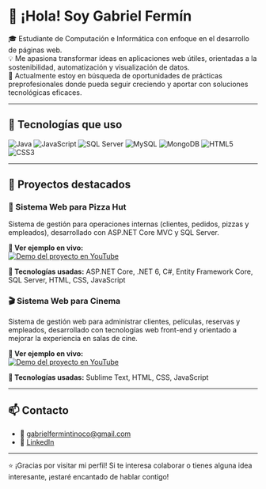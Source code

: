 # 👋 ¡Hola! Soy Gabriel Fermín

🎓 Estudiante de Computación e Informática con enfoque en el desarrollo de páginas web.  
💡 Me apasiona transformar ideas en aplicaciones web útiles, orientadas a la sostenibilidad, automatización y visualización de datos.  
🚀 Actualmente estoy en búsqueda de oportunidades de prácticas preprofesionales donde pueda seguir creciendo y aportar con soluciones tecnológicas eficaces.

---

## 🧰 Tecnologías que uso

![Java](https://img.shields.io/badge/Java-ED8B00?style=flat&logo=java&logoColor=white)
![JavaScript](https://img.shields.io/badge/JavaScript-F7DF1E?style=flat&logo=javascript&logoColor=black)
![SQL Server](https://img.shields.io/badge/SQL_Server-CC2927?style=flat&logo=microsoft-sql-server&logoColor=white)
![MySQL](https://img.shields.io/badge/MySQL-00000F?style=flat&logo=mysql&logoColor=white)
![MongoDB](https://img.shields.io/badge/MongoDB-47A248?style=flat&logo=mongodb&logoColor=white)
![HTML5](https://img.shields.io/badge/HTML5-E34F26?style=flat&logo=html5&logoColor=white)
![CSS3](https://img.shields.io/badge/CSS3-1572B6?style=flat&logo=css3&logoColor=white)


---

## 📂 Proyectos destacados

### 🍕 Sistema Web para Pizza Hut

Sistema de gestión para operaciones internas (clientes, pedidos, pizzas y empleados), desarrollado con ASP.NET Core MVC y SQL Server.

**🔗 Ver ejemplo en vivo:**  
[![Demo del proyecto en YouTube](https://img.youtube.com/vi/CjWG10N2VhI/maxresdefault.jpg)](https://youtu.be/CjWG10N2VhI)

**📌 Tecnologías usadas:** ASP.NET Core, .NET 6, C#, Entity Framework Core, SQL Server, HTML, CSS, JavaScript

### 🎬 Sistema Web para Cinema

Sistema de gestión web para administrar clientes, películas, reservas y empleados, desarrollado con tecnologías web front-end y orientado a mejorar la experiencia en salas de cine.

**🎥 Ver ejemplo en vivo:**  
[![Demo del proyecto en YouTube](https://img.youtube.com/vi/SE4KcWNMpZI/maxresdefault.jpg)](https://youtu.be/SE4KcWNMpZI)

**📌 Tecnologías usadas:** Sublime Text, HTML, CSS, JavaScript


---

## 📫 Contacto

- 📧 gabrielfermintinoco@gmail.com  
- 🔗 [LinkedIn](https://www.linkedin.com/in/gabrielfermin18)

---

⭐ ¡Gracias por visitar mi perfil! Si te interesa colaborar o tienes alguna idea interesante, ¡estaré encantado de hablar contigo!
